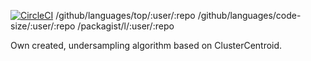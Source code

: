 [![CircleCI](https://circleci.com/gh/circleci/circleci-docs.svg?style=svg)](https://circleci.com/gh/circleci/circleci-docs)
/github/languages/top/:user/:repo
/github/languages/code-size/:user/:repo
/packagist/l/:user/:repo

Own created, undersampling algorithm based on ClusterCentroid.
